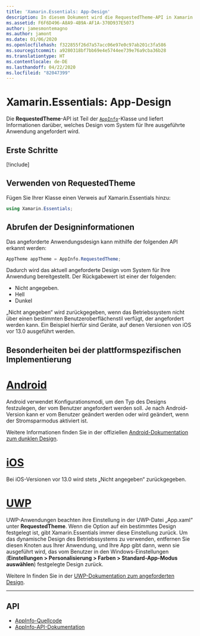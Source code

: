 ```yaml
---
title: 'Xamarin.Essentials: App-Design'
description: In diesem Dokument wird die RequestedTheme-API in Xamarin.Essentials beschrieben, die Informationen dazu enthält, welcher Designstil für die ausgeführte App angefordert wird.
ms.assetid: F6F6D496-A8A9-4B9A-AF1A-370D937E5073
author: jamesmontemagno
ms.author: jamont
ms.date: 01/06/2020
ms.openlocfilehash: f322855f26d7a57acc06e97e0c97ab201c3fa586
ms.sourcegitcommit: a9280318bf7bb69e4e5744ee739e76a9cba36b28
ms.translationtype: HT
ms.contentlocale: de-DE
ms.lasthandoff: 04/22/2020
ms.locfileid: "82047399"
---
```

# <a name="xamarinessentials-app-theme"></a>Xamarin.Essentials: App-Design

Die **RequestedTheme**-API ist Teil der [`AppInfo`](app-information.md)-Klasse und liefert Informationen darüber, welches Design vom System für Ihre ausgeführte Anwendung angefordert wird.

## <a name="get-started"></a>Erste Schritte

[!include[](~/essentials/includes/get-started.md)]

## <a name="using-requestedtheme"></a>Verwenden von RequestedTheme

Fügen Sie Ihrer Klasse einen Verweis auf Xamarin.Essentials hinzu:

```csharp
using Xamarin.Essentials;
```

## <a name="obtaining-theme-information"></a>Abrufen der Designinformationen

Das angeforderte Anwendungsdesign kann mithilfe der folgenden API erkannt werden:

```csharp
AppTheme appTheme = AppInfo.RequestedTheme;

```

Dadurch wird das aktuell angeforderte Design vom System für Ihre Anwendung bereitgestellt. Der Rückgabewert ist einer der folgenden:

* Nicht angegeben.
* Hell
* Dunkel

„Nicht angegeben“ wird zurückgegeben, wenn das Betriebssystem nicht über einen bestimmten Benutzeroberflächenstil verfügt, der angefordert werden kann. Ein Beispiel hierfür sind Geräte, auf denen Versionen von iOS vor 13.0 ausgeführt werden.


## <a name="platform-implementation-specifics"></a>Besonderheiten bei der plattformspezifischen Implementierung

# <a name="android"></a>[Android](#tab/android)

Android verwendet Konfigurationsmodi, um den Typ des Designs festzulegen, der vom Benutzer angefordert werden soll. Je nach Android-Version kann er vom Benutzer geändert werden oder wird geändert, wenn der Stromsparmodus aktiviert ist.

Weitere Informationen finden Sie in der offiziellen [Android-Dokumentation zum dunklen Design](https://developer.android.com/guide/topics/ui/look-and-feel/darktheme).


# <a name="ios"></a>[iOS](#tab/ios)

Bei iOS-Versionen vor 13.0 wird stets „Nicht angegeben“ zurückgegeben. 


# <a name="uwp"></a>[UWP](#tab/uwp)

UWP-Anwendungen beachten ihre Einstellung in der UWP-Datei „App.xaml“ unter **RequestedTheme**. Wenn die Option auf ein bestimmtes Design festgelegt ist, gibt Xamarin.Essentials immer diese Einstellung zurück. Um das dynamische Design des Betriebssystems zu verwenden, entfernen Sie diesen Knoten aus Ihrer Anwendung, und Ihre App gibt dann, wenn sie ausgeführt wird, das vom Benutzer in den Windows-Einstellungen (**Einstellungen > Personalisierung > Farben > Standard-App-Modus auswählen**) festgelegte Design zurück.

Weitere In finden Sie in der [UWP-Dokumentation zum angeforderten Design](https://docs.microsoft.com/uwp/api/windows.ui.xaml.application.requestedtheme).

--------------

## <a name="api"></a>API

- [AppInfo-Quellcode](https://github.com/xamarin/Essentials/tree/master/Xamarin.Essentials/AppInfo)
- [AppInfo-API-Dokumentation](xref:Xamarin.Essentials.AppInfo)
